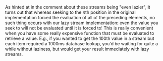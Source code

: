 As hinted at in the comment about these streams being "even lazier", it turns
out that whereas seeking to the *n*th position in the original implementation
forced the evaluation of all of the preceding elements, no such thing occurs
with our lazy stream implementation: even the value you seek to will not be
evaluated until it is forced to! This is really convenient when you have some
really expensive function that must be evaluated to retrieve a value. E.g., if
you wanted to get the 100th value in a stream but each item required a 1000ms
database lookup, you'd be waiting for quite a while without laziness, but would
get your result immediately with lazy streams.
